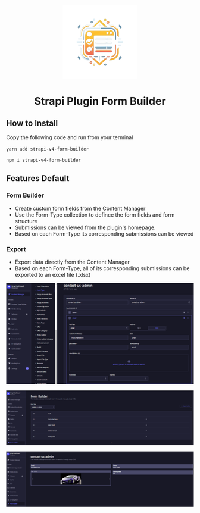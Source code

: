 <p align="center">
  <img src="./assets/logo.png" width="200" alt="Logo" />
</p>
<h1 align="center">Strapi Plugin Form Builder</h1>

## How to Install

Copy the following code and run from your terminal

```
yarn add strapi-v4-form-builder
```

```
npm i strapi-v4-form-builder
```

## Features Default

### Form Builder

- Create custom form fields from the Content Manager
- Use the Form-Type collection to defince the form fields and form structure
- Submissions can be viewed from the plugin's homepage.
- Based on each Form-Type its corresponding submissions can be viewed  

### Export

- Export data directly from the Content Manager
- Based on each Form-Type, all of its corresponding submissions can be exported to an excel file (.xlsx)

![Alt text](assets/form_type_create.png)

![Alt text](assets/submissions.png)

![Alt text](assets/submissions-detail.png)